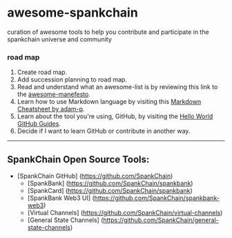 # awesome-spankchain
curation of awesome tools to help you contribute and participate in the spankchain universe and community

### road map
1. Create road map.
2. Add succession planning to road map.
3. Read and understand what an awesome-list is by reviewing this link to the [awesome-manefesto](https://github.com/sindresorhus/awesome/blob/master/awesome.md).
4. Learn how to use Markdown language by visiting this [Markdown Cheatsheet by adam-p](https://github.com/adam-p/markdown-here/wiki/Markdown-Cheatsheet#lists).
5. Learn about the tool you're using, GitHub, by visiting the [Hello World GitHub Guides](https://guides.github.com/activities/hello-world/).
6. Decide if I want to learn GitHub or contribute in another way.

---
## SpankChain Open Source Tools:
* [SpankChain GitHub] (https://github.com/SpankChain)
  * [SpankBank] (https://github.com/SpankChain/spankbank)
  * [SpankCard] (https://github.com/SpankChain/spankbank)
  * [SpankBank Web3 UI] (https://github.com/SpankChain/spankbank-web3)
  * [Virtual Channels] (https://github.com/SpankChain/virtual-channels)
  * [General State Channels] (https://github.com/SpankChain/general-state-channels)
